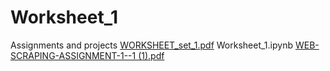 # Worksheet_1
Assignments and projects
[WORKSHEET_set_1.pdf](https://github.com/priyanshu7999/Worksheet_1/files/8357247/WORKSHEET_set_1.pdf)
Worksheet_1.ipynb
[WEB-SCRAPING-ASSIGNMENT-1--1 (1).pdf](https://github.com/priyanshu7999/Worksheet_1/files/8404442/WEB-SCRAPING-ASSIGNMENT-1--1.1.pdf)
